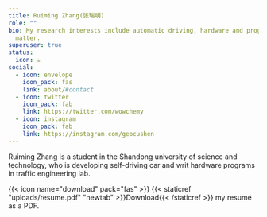 ```yaml
---
title: Ruiming Zhang(张瑞明)
role: ""
bio: My research interests include automatic driving, hardware and programmable
  matter.
superuser: true
status:
  icon: ☕️
social:
  - icon: envelope
    icon_pack: fas
    link: about/#contact
  - icon: twitter
    icon_pack: fab
    link: https://twitter.com/wowchemy
  - icon: instagram
    icon_pack: fab
    link: https://instagram.com/geocushen
---
```

Ruiming Zhang is a student in the Shandong university of science and technology, who is developing self-driving car and writ hardware programs in traffic engineering lab.

{{< icon name="download" pack="fas" >}} {{< staticref "uploads/resume.pdf" "newtab" >}}Download{{< /staticref >}} my resumé as a PDF.